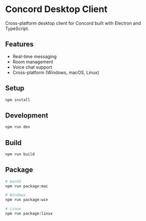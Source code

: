 # Concord Desktop Client

Cross-platform desktop client for Concord built with Electron and TypeScript.

## Features

- Real-time messaging
- Room management
- Voice chat support
- Cross-platform (Windows, macOS, Linux)

## Setup

```bash
npm install
```

## Development

```bash
npm run dev
```

## Build

```bash
npm run build
```

## Package

```bash
# macOS
npm run package:mac

# Windows
npm run package:win

# Linux
npm run package:linux
```
